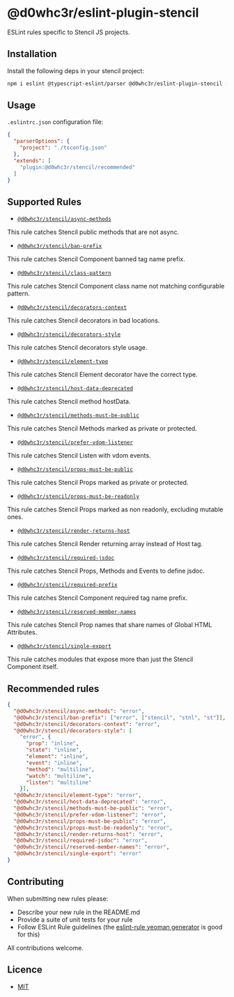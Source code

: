 # @d0whc3r/eslint-plugin-stencil

ESLint rules specific to Stencil JS projects.

## Installation

Install the following deps in your stencil project:

```bash
npm i eslint @typescript-eslint/parser @d0whc3r/eslint-plugin-stencil --save-dev
```

## Usage

`.eslintrc.json` configuration file:

```json
{
  "parserOptions": {
    "project": "./tsconfig.json"
  },
  "extends": [
    "plugin:@d0whc3r/stencil/recommended"
  ]
}
```

## Supported Rules

- [`@d0whc3r/stencil/async-methods`](./docs/async-methods.md)

This rule catches Stencil public methods that are not async.

- [`@d0whc3r/stencil/ban-prefix`](./docs/ban-prefix.md)

This rule catches Stencil Component banned tag name prefix.

- [`@d0whc3r/stencil/class-pattern`](./docs/class-pattern.md)

This rule catches Stencil Component class name not matching configurable pattern.

- [`@d0whc3r/stencil/decorators-context`](./docs/decorators-context.md)

This rule catches Stencil decorators in bad locations.

- [`@d0whc3r/stencil/decorators-style`](./docs/decorators-style.md)

This rule catches Stencil decorators style usage.

- [`@d0whc3r/stencil/element-type`](./docs/element-type.md)

This rule catches Stencil Element decorator have the correct type.

- [`@d0whc3r/stencil/host-data-deprecated`](./docs/host-data-deprecated.md)

This rule catches Stencil method hostData.

- [`@d0whc3r/stencil/methods-must-be-public`](./docs/methods-must-be-public.md)

This rule catches Stencil Methods marked as private or protected.

- [`@d0whc3r/stencil/prefer-vdom-listener`](./docs/prefer-vdom-listener.md)

This rule catches Stencil Listen with vdom events.

- [`@d0whc3r/stencil/props-must-be-public`](./docs/props-must-be-public.md)

This rule catches Stencil Props marked as private or protected.

- [`@d0whc3r/stencil/props-must-be-readonly`](./docs/props-must-be-readonly.md)

This rule catches Stencil Props marked as non readonly, excluding mutable ones.

- [`@d0whc3r/stencil/render-returns-host`](./docs/render-returns-host.md)

This rule catches Stencil Render returning array instead of Host tag.

- [`@d0whc3r/stencil/required-jsdoc`](./docs/required-jsdoc.md)

This rule catches Stencil Props, Methods and Events to define jsdoc.

- [`@d0whc3r/stencil/required-prefix`](./docs/required-prefix.md)

This rule catches Stencil Component required tag name prefix.

- [`@d0whc3r/stencil/reserved-member-names`](./docs/reserved-member-names.md)

This rule catches Stencil Prop names that share names of Global HTML Attributes.

- [`@d0whc3r/stencil/single-export`](./docs/single-export.md)

This rule catches modules that expose more than just the Stencil Component itself.

## Recommended rules

```json
{
  "@d0whc3r/stencil/async-methods": "error",
  "@d0whc3r/stencil/ban-prefix": ["error", ["stencil", "stnl", "st"]],
  "@d0whc3r/stencil/decorators-context": "error",
  "@d0whc3r/stencil/decorators-style": [
    "error", {
      "prop": "inline",
      "state": "inline",
      "element": "inline",
      "event": "inline",
      "method": "multiline",
      "watch": "multiline",
      "listen": "multiline"
    }],
  "@d0whc3r/stencil/element-type": "error",
  "@d0whc3r/stencil/host-data-deprecated": "error",
  "@d0whc3r/stencil/methods-must-be-public": "error",
  "@d0whc3r/stencil/prefer-vdom-listener": "error",
  "@d0whc3r/stencil/props-must-be-public": "error",
  "@d0whc3r/stencil/props-must-be-readonly": "error",
  "@d0whc3r/stencil/render-returns-host": "error",
  "@d0whc3r/stencil/required-jsdoc": "error",
  "@d0whc3r/stencil/reserved-member-names": "error",
  "@d0whc3r/stencil/single-export": "error"
}
```

## Contributing

When submitting new rules please:
- Describe your new rule in the README.md
- Provide a suite of unit tests for your rule
- Follow ESLint Rule guidelines (the [eslint-rule yeoman generator](https://github.com/eslint/generator-eslint) is good for this)

All contributions welcome.

## Licence

- [MIT](https://raw.githubusercontent.com/ionic-team/stencil/master/LICENSE)
